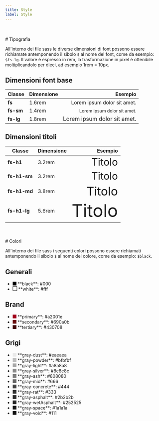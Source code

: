 ```yaml
---
title: Style
label: Style
---
```


<br />
<br />
# Tipografia

All'interno dei file sass le diverse dimensioni di font possono essere richiamate antemponendo il sibolo `$` al nome del font, come da esempio: `$fs-lg`.
Il valore è espresso in rem, la trasformazione in pixel è ottenibile moltiplicandolo per dieci, ad esempio 1rem = 10px.

## Dimensioni font base

| Classe        | Dimensione    | Esempio                      |
| ------------- |:------------- | ----------------------------:|
| **fs**        | 1.6rem        | <span style="font-size: 16px">Lorem ipsum dolor sit amet.</span> |
| **fs-sm**     | 1.4rem        | <span style="font-size: 14px">Lorem ipsum dolor sit amet.</span> |
| **fs-lg**     | 1.8rem        | <span style="font-size: 18px">Lorem ipsum dolor sit amet.</span> |

## Dimensioni titoli

| Classe         | Dimensione    | Esempio                      |
| -------------  |:------------- | ----------------------------:|
| **fs-h1**      | 3.2rem        | <span style="font-size: 32px">Titolo</span> |
| **fs-h1-sm**   | 3.2rem        | <span style="font-size: 32px">Titolo</span> |
| **fs-h1-md**   | 3.8rem        | <span style="font-size: 38px">Titolo</span> |
| **fs-h1-lg**   | 5.6rem        | <span style="font-size: 56px">Titolo</span> |


<br />
<br />
# Colori

All'interno dei file sass i seguenti colori possono essere richiamati antemponendo il sibolo `$` al nome del colore, come da esempio: `$black`.


## Generali

* <div style="width: 12px; height: 12px; display: inline-block; background: #000"></div> **black**: #000 
* <div style="width: 12px; height: 12px; display: inline-block; border: 1px solid #111; background: #fff"></div> **white**: #fff 


## Brand

* <div style="width: 12px; height: 12px; display: inline-block; background: #a2001e"></div> **primary**: #a2001e
* <div style="width: 12px; height: 12px; display: inline-block; background: #690a0b"></div> **secondary**: #690a0b
* <div style="width: 12px; height: 12px; display: inline-block; background: #430708"></div> **tertiary**: #430708


## Grigi

* <div style="width: 12px; height: 12px; display: inline-block; background: #eaeaea"></div> **gray-dust**: #eaeaea
* <div style="width: 12px; height: 12px; display: inline-block; background: #bfbfbf"></div> **gray-powder**: #bfbfbf
* <div style="width: 12px; height: 12px; display: inline-block; background: #a8a8a8"></div> **gray-light**: #a8a8a8
* <div style="width: 12px; height: 12px; display: inline-block; background: #8c8c8c"></div> **gray-silver**: #8c8c8c
* <div style="width: 12px; height: 12px; display: inline-block; background: #808080"></div> **gray-ash**: #808080
* <div style="width: 12px; height: 12px; display: inline-block; background: #666"></div> **gray-mid**: #666
* <div style="width: 12px; height: 12px; display: inline-block; background: #444"></div> **gray-concrete**: #444
* <div style="width: 12px; height: 12px; display: inline-block; background: #333"></div> **gray-rat**: #333
* <div style="width: 12px; height: 12px; display: inline-block; background: #2b2b2b"></div> **gray-asphalt**: #2b2b2b
* <div style="width: 12px; height: 12px; display: inline-block; background: #252525"></div> **gray-wetAsphalt**: #252525
* <div style="width: 12px; height: 12px; display: inline-block; background: #1a1a1a"></div> **gray-space**: #1a1a1a
* <div style="width: 12px; height: 12px; display: inline-block; background: #111"></div> **gray-void**: #111

